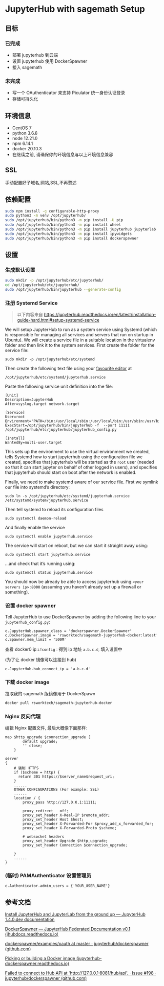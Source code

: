 # JupyterHub with sagemath Setup

## 目标

### 已完成

- 部署 jupyterhub 到云端
- 设置 jupyterhub 使用 DockerSpawner
- 接入 sagemath

### 未完成

- 写一个 OAuthenticator 来支持 Piculator 统一身份认证登录
- 存储可持久化

## 环境信息

- CentOS 7
- python 3.6.8
- node 12.21.0
- npm 6.14.1
- docker 20.10.3
- 在继续之前, 请确保你的环境信息与以上环境信息兼容

## SSL

手动配置好子域名,网站,SSL,不再赘述

## 依赖配置

```bash
sudo npm install -g configurable-http-proxy
sudo python3 -m venv /opt/jupyterhub/
sudo /opt/jupyterhub/bin/python3 -m pip install -U pip
sudo /opt/jupyterhub/bin/python3 -m pip install wheel
sudo /opt/jupyterhub/bin/python3 -m pip install jupyterhub jupyterlab
sudo /opt/jupyterhub/bin/python3 -m pip install ipywidgets
sudo /opt/jupyterhub/bin/python3 -m pip install dockerspawner
```

## 设置

### 生成默认设置

```bash
sudo mkdir -p /opt/jupyterhub/etc/jupyterhub/
cd /opt/jupyterhub/etc/jupyterhub/
sudo /opt/jupyterhub/bin/jupyterhub --generate-config
```

### 注册 Systemd Service

> 以下内容来自 https://jupyterhub.readthedocs.io/en/latest/installation-guide-hard.html#setup-systemd-service

We will setup JupyterHub to run as a system service using Systemd (which is responsible for managing all services and servers that run on startup in Ubuntu). We will create a service file in a suitable location in the virtualenv folder and then link it to the system services. First create the folder for the service file:

```
sudo mkdir -p /opt/jupyterhub/etc/systemd
```

Then create the following text file using your [favourite editor](https://micro-editor.github.io/) at

```
/opt/jupyterhub/etc/systemd/jupyterhub.service
```


Paste the following service unit definition into the file:

```
[Unit]
Description=JupyterHub
After=syslog.target network.target

[Service]
User=root
Environment="PATH=/bin:/usr/local/sbin:/usr/local/bin:/usr/sbin:/usr/bin:/opt/jupyterhub/bin"
ExecStart=/opt/jupyterhub/bin/jupyterhub -f  --port 11111 /opt/jupyterhub/etc/jupyterhub/jupyterhub_config.py

[Install]
WantedBy=multi-user.target
```


This sets up the environment to use the virtual environment we created, tells Systemd how to start jupyterhub using the configuration file we created, specifies that jupyterhub will be started as the `root` user (needed so that it can start jupyter on behalf of other logged in users), and specifies that jupyterhub should start on boot after the network is enabled.

Finally, we need to make systemd aware of our service file. First we symlink our file into systemd’s directory:

```
sudo ln -s /opt/jupyterhub/etc/systemd/jupyterhub.service /etc/systemd/system/jupyterhub.service
```


Then tell systemd to reload its configuration files

```
sudo systemctl daemon-reload
```


And finally enable the service

```
sudo systemctl enable jupyterhub.service
```


The service will start on reboot, but we can start it straight away using:

```
sudo systemctl start jupyterhub.service
```


…and check that it’s running using:

```
sudo systemctl status jupyterhub.service
```


You should now be already be able to access jupyterhub using `<your servers ip>:8000` (assuming you haven’t already set up a firewall or something). 

### 设置 docker spawner

Tell JupyterHub to use DockerSpawner by adding the following line to your `jupyterhub_config.py`:

```
c.JupyterHub.spawner_class = 'dockerspawner.DockerSpawner'
c.DockerSpawner.image = 'rsworktech/sagemath-jupyterhub-docker:latest'
c.Spawner.mem_limit = '500M'
```

查看 docker0 ip:`ifconfig` : 得到 ip 地址 `a.b.c.d`, 填入设置中

(为了让 docker 镜像可以连接到 hub)

```
c.JupyterHub.hub_connect_ip = 'a.b.c.d'
```

### 下载 docker image

拉取我的 sagemath 版镜像用于 DockerSpawn

```bash
docker pull rsworktech/sagemath-jupyterhub-docker
```

### Nginx 反向代理

编辑 Nginx 配置文件, 最后大概像下面那样:

```nginx
map $http_upgrade $connection_upgrade {
        default upgrade;
        '' close;
    }

server
{
    # 强制 HTTPS
    if ($scheme = http) {
      return 301 https://$server_name$request_uri;
    }
    ......
    OTHER CONFIGURATIONS (For example: SSL)
    ......
    location / {
    	proxy_pass http://127.0.0.1:11111;

    	proxy_redirect   off;
    	proxy_set_header X-Real-IP $remote_addr;
    	proxy_set_header Host $host;
    	proxy_set_header X-Forwarded-For $proxy_add_x_forwarded_for;
    	proxy_set_header X-Forwarded-Proto $scheme;

    	# websocket headers
    	proxy_set_header Upgrade $http_upgrade;
    	proxy_set_header Connection $connection_upgrade;
        
  	}
	......
}
```

### (临时) PAMAuthenticator 设置管理员

```
c.Authenticator.admin_users = {'YOUR_USER_NAME'}
```



## 参考文档

[Install JupyterHub and JupyterLab from the ground up — JupyterHub 1.4.0.dev documentation](https://jupyterhub.readthedocs.io/en/latest/installation-guide-hard.html)

[DockerSpawner — JupyterHub Federated Documentation v0.1 (jhubdocs.readthedocs.io)](https://jhubdocs.readthedocs.io/en/latest/dockerspawner/README.html#building-the-docker-images)

[dockerspawner/examples/oauth at master · jupyterhub/dockerspawner (github.com)](https://github.com/jupyterhub/dockerspawner/tree/master/examples/oauth)

[Picking or building a Docker image (jupyterhub-dockerspawner.readthedocs.io)](https://jupyterhub-dockerspawner.readthedocs.io/en/latest/docker-image.html)

[Failed to connect to Hub API at 'http://127.0.0.1:8081/hub/api'. · Issue #198 · jupyterhub/dockerspawner (github.com)](https://github.com/jupyterhub/dockerspawner/issues/198)